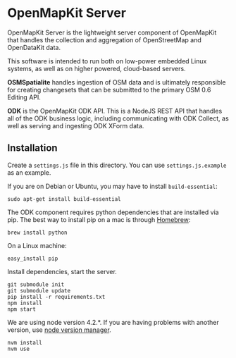 # OpenMapKit Server

 OpenMapKit Server is the lightweight server component of OpenMapKit that
 handles the collection and aggregation of OpenStreetMap and OpenDataKit data.

 This software is intended to run both on low-power embedded Linux systems,
 as well as on higher powered, cloud-based servers.

 __OSMSpatialite__ handles ingestion of OSM data and is ultimately responsible
 for creating changesets that can be submitted to the primary OSM 0.6 Editing
 API.

 __ODK__ is the OpenMapKit ODK API. This is a NodeJS REST API that handles
 all of the ODK business logic, including communicating with ODK Collect,
 as well as serving and ingesting ODK XForm data.

## Installation

Create a `settings.js` file in this directory. You can use `settings.js.example`
as an example.

If you are on Debian or Ubuntu, you may have to install `build-essential`:

```
sudo apt-get install build-essential
```

The ODK component requires python dependencies that are installed via pip.
The best way to install pip on a mac is through [Homebrew](http://brew.sh/):

```
brew install python
```

On a Linux machine:

```
easy_install pip
```

Install dependencies, start the server.

```
git submodule init
git submodule update
pip install -r requirements.txt
npm install
npm start
```

We are using node version 4.2.*. If you are having problems with another
version, use [node version manager](https://github.com/creationix/nvm).

```
nvm install
nvm use
```
